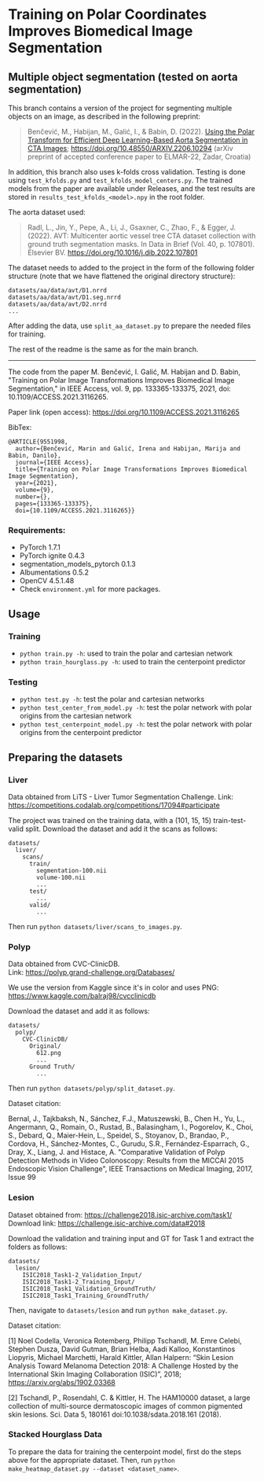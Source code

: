 # Training on Polar Coordinates Improves Biomedical Image Segmentation

## Multiple object segmentation (tested on aorta segmentation)

This branch contains a version of the project for segmenting multiple objects on an image, as described in the following preprint:

> Benčević, M., Habijan, M., Galić, I., & Babin, D. (2022). [Using the Polar Transform for Efficient Deep Learning-Based Aorta Segmentation in CTA Images](https://arxiv.org/abs/2206.10294); https://doi.org/10.48550/ARXIV.2206.10294 (arXiv preprint of accepted conference paper to ELMAR-22, Zadar, Croatia)

In addition, this branch also uses k-folds cross validation. Testing is done using `test_kfolds.py` and `test_kfolds_model_centers.py`. The trained models from the paper are available under Releases, and the test results are stored in `results_test_kfolds_<model>.npy` in the root folder.

The aorta dataset used:

> Radl, L., Jin, Y., Pepe, A., Li, J., Gsaxner, C., Zhao, F., & Egger, J. (2022). AVT: Multicenter aortic vessel tree CTA dataset collection with ground truth segmentation masks. In Data in Brief (Vol. 40, p. 107801). Elsevier BV. https://doi.org/10.1016/j.dib.2022.107801

The dataset needs to added to the project in the form of the following folder structure (note that we have flattened the original directory structure):

```
datasets/aa/data/avt/D1.nrrd
datasets/aa/data/avt/D1.seg.nrrd
datasets/aa/data/avt/D2.nrrd
...
```

After adding the data, use `split_aa_dataset.py` to prepare the needed files for training.

The rest of the readme is the same as for the main branch.

---

The code from the paper M. Benčević, I. Galić, M. Habijan and D. Babin, "Training on Polar Image Transformations Improves Biomedical Image Segmentation," in IEEE Access, vol. 9, pp. 133365-133375, 2021, doi: 10.1109/ACCESS.2021.3116265.

Paper link (open access):
https://doi.org/10.1109/ACCESS.2021.3116265

BibTex:

```
@ARTICLE{9551998,
  author={Benčević, Marin and Galić, Irena and Habijan, Marija and Babin, Danilo},
  journal={IEEE Access}, 
  title={Training on Polar Image Transformations Improves Biomedical Image Segmentation}, 
  year={2021},
  volume={9},
  number={},
  pages={133365-133375},
  doi={10.1109/ACCESS.2021.3116265}}
```

### Requirements:

 - PyTorch 1.7.1
 - PyTorch ignite 0.4.3
 - segmentation_models_pytorch 0.1.3
 - Albumentations 0.5.2
 - OpenCV 4.5.1.48
 - Check `environment.yml` for more packages.

## Usage

### Training

 - `python train.py -h`: used to train the polar and cartesian network
 - `python train_hourglass.py -h`: used to train the centerpoint predictor

### Testing

 - `python test.py -h`: test the polar and cartesian networks
 - `python test_center_from_model.py -h`: test the polar network with polar origins from the cartesian network
 - `python test_centerpoint_model.py -h`: test the polar network with polar origins from the centerpoint predictor

## Preparing the datasets

### Liver

Data obtained from LiTS - Liver Tumor Segmentation Challenge. 
Link: https://competitions.codalab.org/competitions/17094#participate

The project was trained on the training data, with a (101, 15, 15) train-test-valid split. Download the dataset and add it the scans as follows:

```
datasets/
  liver/
    scans/
      train/
        segmentation-100.nii
        volume-100.nii
        ...
      test/
        ...
      valid/
        ...
```

Then run `python datasets/liver/scans_to_images.py`.

### Polyp

Data obtained from CVC-ClinicDB.  
Link: https://polyp.grand-challenge.org/Databases/

We use the version from Kaggle since it's in color and uses PNG: https://www.kaggle.com/balraj98/cvcclinicdb

Download the dataset and add it as follows:

```
datasets/
  polyp/
    CVC-ClinicDB/
      Original/
        612.png
        ...
      Ground Truth/
        ...
```

Then run `python datasets/polyp/split_dataset.py`.

Dataset citation:

Bernal, J., Tajkbaksh, N., Sánchez, F.J., Matuszewski, B., Chen H., Yu, L., Angermann, Q., Romain, O., Rustad, B., Balasingham, I., Pogorelov, K., Choi, S., Debard, Q., Maier-Hein, L., Speidel, S., Stoyanov, D., Brandao, P., Cordova, H., Sánchez-Montes, C., Gurudu, S.R., Fernández-Esparrach, G., Dray, X.,  Liang, J. and Histace, A. "Comparative Validation of Polyp Detection Methods in Video Colonoscopy: Results from the MICCAI 2015 Endoscopic Vision Challenge", IEEE Transactions on Medical Imaging, 2017, Issue 99

### Lesion

Dataset obtained from: https://challenge2018.isic-archive.com/task1/
Download link: https://challenge.isic-archive.com/data#2018

Download the validation and training input and GT for Task 1 and extract the folders as follows:

```
datasets/
  lesion/
    ISIC2018_Task1-2_Validation_Input/
    ISIC2018_Task1-2_Training_Input/
    ISIC2018_Task1_Validation_GroundTruth/
    ISIC2018_Task1_Training_GroundTruth/
```

Then, navigate to `datasets/lesion` and run `python make_dataset.py`.

Dataset citation:

[1] Noel Codella, Veronica Rotemberg, Philipp Tschandl, M. Emre Celebi, Stephen Dusza, David Gutman, Brian Helba, Aadi Kalloo, Konstantinos Liopyris, Michael Marchetti, Harald Kittler, Allan Halpern: “Skin Lesion Analysis Toward Melanoma Detection 2018: A Challenge Hosted by the International Skin Imaging Collaboration (ISIC)”, 2018; https://arxiv.org/abs/1902.03368

[2] Tschandl, P., Rosendahl, C. & Kittler, H. The HAM10000 dataset, a large collection of multi-source dermatoscopic images of common pigmented skin lesions. Sci. Data 5, 180161 doi:10.1038/sdata.2018.161 (2018).

### Stacked Hourglass Data

To prepare the data for training the centerpoint model, first do the steps above for the appropriate dataset. Then, run `python make_heatmap_dataset.py --dataset <dataset_name>`.
